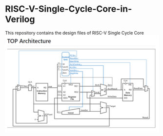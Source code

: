 # RISC-V-Single-Cycle-Core-in-Verilog
This repository contains the design files of RISC-V Single Cycle Core
!['RISCV,.PNG'](RISCV,.PNG)


